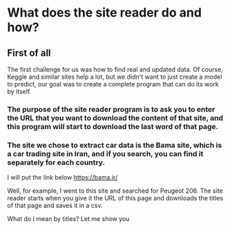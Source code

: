 # What does the site reader do and how?

## First of all

The first challenge for us was how to find real and updated data.
Of course, Keggle and similar sites help a lot, but we didn't want to just create a model to predict,
our goal was to create a complete program that can do its work by itself.

### The purpose of the site reader program is to ask you to enter the URL that you want to download the content of that site, and this program will start to download the last word of that page.
### The site we chose to extract car data is the Bama site, which is a car trading site in Iran, and if you search, you can find it separately for each country.
I will put the link below
https://bama.ir/

Well, for example, I went to this site and searched for Peugeot 206. The site reader starts when you give it the URL of this page and downloads the titles of that page and saves it in a csv.

What do I mean by titles? Let me show you


